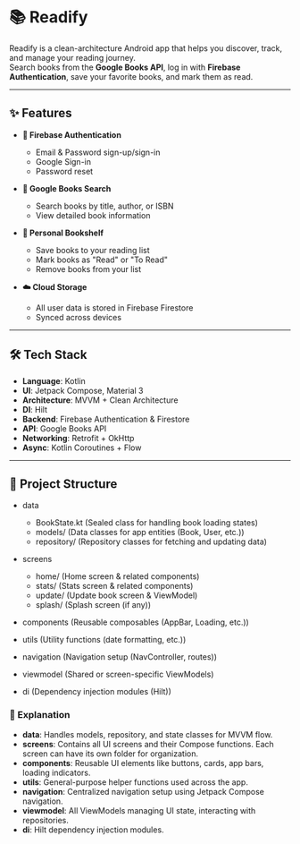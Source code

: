 # 📚 Readify

Readify is a clean-architecture Android app that helps you discover, track, and manage your reading journey.  
Search books from the **Google Books API**, log in with **Firebase Authentication**, save your favorite books, and mark them as read.

---

## ✨ Features

- **🔐 Firebase Authentication**
  - Email & Password sign-up/sign-in
  - Google Sign-in
  - Password reset

- **📖 Google Books Search**
  - Search books by title, author, or ISBN
  - View detailed book information

- **💾 Personal Bookshelf**
  - Save books to your reading list
  - Mark books as "Read" or "To Read"
  - Remove books from your list

- **☁️ Cloud Storage**
  - All user data is stored in Firebase Firestore
  - Synced across devices

---

## 🛠 Tech Stack

- **Language**: Kotlin
- **UI**: Jetpack Compose, Material 3
- **Architecture**: MVVM + Clean Architecture
- **DI**: Hilt
- **Backend**: Firebase Authentication & Firestore
- **API**: Google Books API
- **Networking**: Retrofit + OkHttp
- **Async**: Kotlin Coroutines + Flow

---

## 📂 Project Structure

- data
  - BookState.kt             (Sealed class for handling book loading states)
  - models/                  (Data classes for app entities (Book, User, etc.))
  - repository/              (Repository classes for fetching and updating data)

- screens
  - home/                  (Home screen & related components)
  - stats/                 (Stats screen & related components)
  - update/                (Update book screen & ViewModel)
  - splash/                (Splash screen (if any))

- components               (Reusable composables (AppBar, Loading, etc.))
- utils                    (Utility functions (date formatting, etc.))
- navigation               (Navigation setup (NavController, routes))
- viewmodel                (Shared or screen-specific ViewModels)
- di                       (Dependency injection modules (Hilt))



### 📌 Explanation
- **data**: Handles models, repository, and state classes for MVVM flow.
- **screens**: Contains all UI screens and their Compose functions. Each screen can have its own folder for organization.
- **components**: Reusable UI elements like buttons, cards, app bars, loading indicators.
- **utils**: General-purpose helper functions used across the app.
- **navigation**: Centralized navigation setup using Jetpack Compose navigation.
- **viewmodel**: All ViewModels managing UI state, interacting with repositories.
- **di**: Hilt dependency injection modules.  
